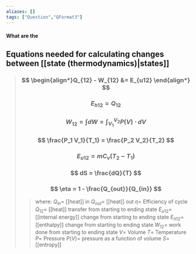 ```yaml
---
aliases: []
tags: ["Question","QFormat3"]
---
```


#### What are the
## Equations needed for calculating changes between [[state (thermodynamics)|states]]


> ### $$ \begin{align*}Q_{12} - W_{12} &= E_{u12} \end{align*} $$ 
> ### $$ E_{h12} = Q_{12} $$ 
> ### $$ W_{12} = \int dW = \int^{V_2}_{V_1} P(V) \cdot dV $$ 
> ### $$ \frac{P_1 V_1}{T_1} = \frac{P_2 V_2}{T_2} $$ 
> ### $$ E_{u12} = mC_v (T_2-T_1) $$ 
> ### $$  dS =  \frac{dQ}{T} $$ 
> ### $$ \eta = 1 - \frac{Q_{out}}{Q_{in}} $$ 
>> where:
>> $Q_{in}=$ [[heat]] in
>> $Q_{out}=$ [[heat]] out
>> $\eta=$ Efficiency of cycle
>> $Q_{12}=$ [[heat]] transfer from starting to ending state
>> $E_{u12}=$ [[internal energy]] change from starting to ending state
>> $E_{h12}=$ [[enthalpy]] change from starting to ending state
>> $W_{12}=$ work done from starting to ending state
>> $V=$ Volume
>> $T=$ Temperature
>> $P=$ Pressure
>> $P(V)=$ pressure as a function of volume
>> $S=$ [[entropy]]